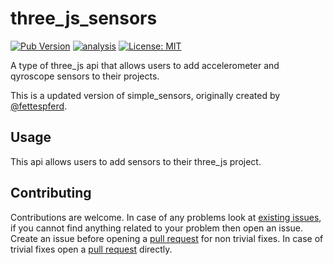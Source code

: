 # three_js_sensors

[![Pub Version](https://img.shields.io/pub/v/three_js_sensors)](https://pub.dev/packages/three_js_sensors)
[![analysis](https://github.com/Knightro63/three_js/actions/workflows/flutter.yml/badge.svg)](https://github.com/Knightro63/three_js/actions/)
[![License: MIT](https://img.shields.io/badge/license-MIT-purple.svg)](https://opensource.org/licenses/MIT)

A type of three_js api that allows users to add accelerometer and qyroscope sensors to their projects.

This is a updated version of simple_sensors, originally created by [@fettespferd](https://github.com/fettespferd).

## Usage

This api allows users to add sensors to their three_js project.

## Contributing

Contributions are welcome.
In case of any problems look at [existing issues](https://github.com/Knightro63/three_js/issues), if you cannot find anything related to your problem then open an issue.
Create an issue before opening a [pull request](https://github.com/Knightro63/three_js/pulls) for non trivial fixes.
In case of trivial fixes open a [pull request](https://github.com/Knightro63/three_js/pulls) directly.
